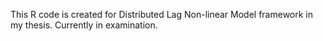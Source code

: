 This R code is created for Distributed Lag Non-linear Model framework in my thesis. Currently in examination.
